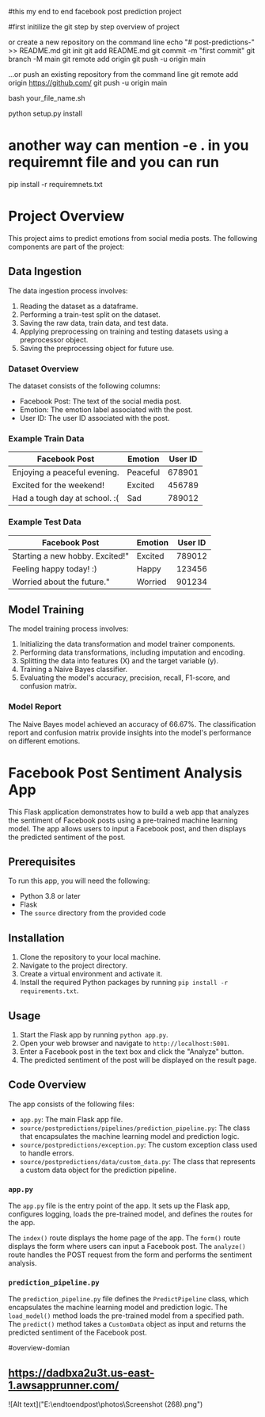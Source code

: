 #this my end to end facebook post prediction project

#first initilize the git
step by step overview of project 



or create a new repository on the command line
echo "# post-predictions-" >> README.md
git init
git add README.md
git commit -m "first commit"
git branch -M main
git remote add origin 
git push -u origin main

…or push an existing repository from the command line
git remote add origin https://github.com/
git push -u origin main


bash your_file_name.sh


python setup.py install

# another way can mention  -e . in you requiremnt file and you can run

pip install -r requiremnets.txt

# Project Overview

This project aims to predict emotions from social media posts. The following components are part of the project:

## Data Ingestion

The data ingestion process involves:

1. Reading the dataset as a dataframe.
2. Performing a train-test split on the dataset.
3. Saving the raw data, train data, and test data.
4. Applying preprocessing on training and testing datasets using a preprocessor object.
5. Saving the preprocessing object for future use.

### Dataset Overview

The dataset consists of the following columns:

- Facebook Post: The text of the social media post.
- Emotion: The emotion label associated with the post.
- User ID: The user ID associated with the post.

### Example Train Data

| Facebook Post                      | Emotion  | User ID |
|------------------------------------|----------|---------|
| Enjoying a peaceful evening.       | Peaceful | 678901  |
| Excited for the weekend!            | Excited  | 456789  |
| Had a tough day at school. :(      | Sad      | 789012  |

### Example Test Data

| Facebook Post                       | Emotion  | User ID |
|-------------------------------------|----------|---------|
| Starting a new hobby. Excited!"     | Excited  | 789012  |
| Feeling happy today! :)             | Happy    | 123456  |
| Worried about the future."          | Worried  | 901234  |

## Model Training

The model training process involves:

1. Initializing the data transformation and model trainer components.
2. Performing data transformations, including imputation and encoding.
3. Splitting the data into features (X) and the target variable (y).
4. Training a Naive Bayes classifier.
5. Evaluating the model's accuracy, precision, recall, F1-score, and confusion matrix.

### Model Report

The Naive Bayes model achieved an accuracy of 66.67%. The classification report and confusion matrix provide insights into the model's performance on different emotions.



 # Facebook Post Sentiment Analysis App

This Flask application demonstrates how to build a web app that analyzes the sentiment of Facebook posts using a pre-trained machine learning model. The app allows users to input a Facebook post, and then displays the predicted sentiment of the post.

## Prerequisites

To run this app, you will need the following:

* Python 3.8 or later
* Flask
* The `source` directory from the provided code

## Installation

1. Clone the repository to your local machine.
2. Navigate to the project directory.
3. Create a virtual environment and activate it.
4. Install the required Python packages by running `pip install -r requirements.txt`.

## Usage

1. Start the Flask app by running `python app.py`.
2. Open your web browser and navigate to `http://localhost:5001`.
3. Enter a Facebook post in the text box and click the "Analyze" button.
4. The predicted sentiment of the post will be displayed on the result page.

## Code Overview

The app consists of the following files:

* `app.py`: The main Flask app file.
* `source/postpredictions/pipelines/prediction_pipeline.py`: The class that encapsulates the machine learning model and prediction logic.
* `source/postpredictions/exception.py`: The custom exception class used to handle errors.
* `source/postpredictions/data/custom_data.py`: The class that represents a custom data object for the prediction pipeline.

### `app.py`

The `app.py` file is the entry point of the app. It sets up the Flask app, configures logging, loads the pre-trained model, and defines the routes for the app.

The `index()` route displays the home page of the app. The `form()` route displays the form where users can input a Facebook post. The `analyze()` route handles the POST request from the form and performs the sentiment analysis.

### `prediction_pipeline.py`

The `prediction_pipeline.py` file defines the `PredictPipeline` class, which encapsulates the machine learning model and prediction logic. The `load_model()` method loads the pre-trained model from a specified path. The `predict()` method takes a `CustomData` object as input and returns the predicted sentiment of the Facebook post.

#overview-domian
## https://dadbxa2u3t.us-east-1.awsapprunner.com/

![Alt text]("E:\endtoendpost\photos\Screenshot (268).png")
